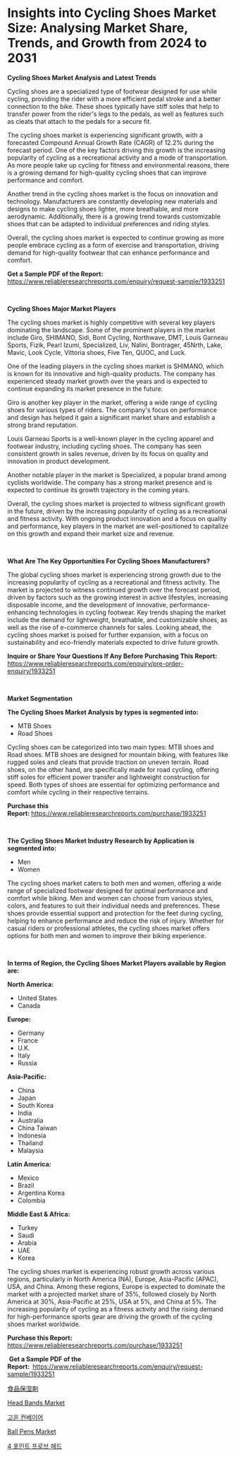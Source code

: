 <p><h1>Insights into Cycling Shoes Market Size: Analysing Market Share, Trends, and Growth from 2024 to 2031</h1></p><p><strong>Cycling Shoes Market Analysis and Latest Trends</strong></p>
<p><p>Cycling shoes are a specialized type of footwear designed for use while cycling, providing the rider with a more efficient pedal stroke and a better connection to the bike. These shoes typically have stiff soles that help to transfer power from the rider's legs to the pedals, as well as features such as cleats that attach to the pedals for a secure fit.</p><p>The cycling shoes market is experiencing significant growth, with a forecasted Compound Annual Growth Rate (CAGR) of 12.2% during the forecast period. One of the key factors driving this growth is the increasing popularity of cycling as a recreational activity and a mode of transportation. As more people take up cycling for fitness and environmental reasons, there is a growing demand for high-quality cycling shoes that can improve performance and comfort.</p><p>Another trend in the cycling shoes market is the focus on innovation and technology. Manufacturers are constantly developing new materials and designs to make cycling shoes lighter, more breathable, and more aerodynamic. Additionally, there is a growing trend towards customizable shoes that can be adapted to individual preferences and riding styles.</p><p>Overall, the cycling shoes market is expected to continue growing as more people embrace cycling as a form of exercise and transportation, driving demand for high-quality footwear that can enhance performance and comfort.</p></p>
<p><strong>Get a Sample PDF of the Report:&nbsp;</strong> <a href="https://www.reliableresearchreports.com/enquiry/request-sample/1933251">https://www.reliableresearchreports.com/enquiry/request-sample/1933251</a></p>
<p>&nbsp;</p>
<p><strong>Cycling Shoes Major Market Players</strong></p>
<p><p>The cycling shoes market is highly competitive with several key players dominating the landscape. Some of the prominent players in the market include Giro, SHIMANO, Sidi, Bont Cycling, Northwave, DMT, Louis Garneau Sports, Fizik, Pearl Izumi, Specialized, Liv, Nalini, Bontrager, 45Nrth, Lake, Mavic, Look Cycle, Vittoria shoes, Five Ten, QUOC, and Luck.</p><p>One of the leading players in the cycling shoes market is SHIMANO, which is known for its innovative and high-quality products. The company has experienced steady market growth over the years and is expected to continue expanding its market presence in the future.</p><p>Giro is another key player in the market, offering a wide range of cycling shoes for various types of riders. The company's focus on performance and design has helped it gain a significant market share and establish a strong brand reputation.</p><p>Louis Garneau Sports is a well-known player in the cycling apparel and footwear industry, including cycling shoes. The company has seen consistent growth in sales revenue, driven by its focus on quality and innovation in product development.</p><p>Another notable player in the market is Specialized, a popular brand among cyclists worldwide. The company has a strong market presence and is expected to continue its growth trajectory in the coming years.</p><p>Overall, the cycling shoes market is projected to witness significant growth in the future, driven by the increasing popularity of cycling as a recreational and fitness activity. With ongoing product innovation and a focus on quality and performance, key players in the market are well-positioned to capitalize on this growth and expand their market size and revenue.</p></p>
<p>&nbsp;</p>
<p><strong>What Are The Key Opportunities For Cycling Shoes Manufacturers?</strong></p>
<p><p>The global cycling shoes market is experiencing strong growth due to the increasing popularity of cycling as a recreational and fitness activity. The market is projected to witness continued growth over the forecast period, driven by factors such as the growing interest in active lifestyles, increasing disposable income, and the development of innovative, performance-enhancing technologies in cycling footwear. Key trends shaping the market include the demand for lightweight, breathable, and customizable shoes, as well as the rise of e-commerce channels for sales. Looking ahead, the cycling shoes market is poised for further expansion, with a focus on sustainability and eco-friendly materials expected to drive future growth.</p></p>
<p><strong>Inquire or Share Your Questions If Any Before Purchasing This Report:</strong> <a href="https://www.reliableresearchreports.com/enquiry/pre-order-enquiry/1933251">https://www.reliableresearchreports.com/enquiry/pre-order-enquiry/1933251</a></p>
<p>&nbsp;</p>
<p><strong>Market Segmentation</strong></p>
<p><strong>The Cycling Shoes Market Analysis by types is segmented into:</strong></p>
<p><ul><li>MTB Shoes</li><li>Road Shoes</li></ul></p>
<p><p>Cycling shoes can be categorized into two main types: MTB shoes and Road shoes. MTB shoes are designed for mountain biking, with features like rugged soles and cleats that provide traction on uneven terrain. Road shoes, on the other hand, are specifically made for road cycling, offering stiff soles for efficient power transfer and lightweight construction for speed. Both types of shoes are essential for optimizing performance and comfort while cycling in their respective terrains.</p></p>
<p><strong>Purchase this Report:&nbsp;</strong><a href="https://www.reliableresearchreports.com/purchase/1933251">https://www.reliableresearchreports.com/purchase/1933251</a></p>
<p>&nbsp;</p>
<p><strong>The Cycling Shoes Market Industry Research by Application is segmented into:</strong></p>
<p><ul><li>Men</li><li>Women</li></ul></p>
<p><p>The cycling shoes market caters to both men and women, offering a wide range of specialized footwear designed for optimal performance and comfort while biking. Men and women can choose from various styles, colors, and features to suit their individual needs and preferences. These shoes provide essential support and protection for the feet during cycling, helping to enhance performance and reduce the risk of injury. Whether for casual riders or professional athletes, the cycling shoes market offers options for both men and women to improve their biking experience.</p></p>
<p>&nbsp;</p>
<p><strong>In terms of Region, the Cycling Shoes Market Players available by Region are:</strong></p>
<p>
    <p> <strong> North America: </strong>
        <ul>
            <li>United States</li>
            <li>Canada</li>
        </ul>
        </p> 
    <p> <strong> Europe: </strong>
        <ul>
            <li>Germany</li>
            <li>France</li>
            <li>U.K.</li>
            <li>Italy</li>
            <li>Russia</li>
        </ul>
        </p> 
    <p> <strong> Asia-Pacific: </strong>
        <ul>
            <li>China</li>
            <li>Japan</li>
            <li>South Korea</li>
            <li>India</li>
            <li>Australia</li>
            <li>China Taiwan</li>
            <li>Indonesia</li>
            <li>Thailand</li>
            <li>Malaysia</li>
        </ul>
        </p> 
    <p> <strong> Latin America: </strong>
        <ul>
            <li>Mexico</li>
            <li>Brazil</li>
            <li>Argentina Korea</li>
            <li>Colombia</li>
        </ul>
        </p> 
    <p> <strong> Middle East & Africa: </strong>
        <ul>
            <li>Turkey</li>
            <li>Saudi</li>
            <li>Arabia</li>
            <li>UAE</li>
            <li>Korea</li>
        </ul>
    </p>
    </p>
<p><p>The cycling shoes market is experiencing robust growth across various regions, particularly in North America (NA), Europe, Asia-Pacific (APAC), USA, and China. Among these regions, Europe is expected to dominate the market with a projected market share of 35%, followed closely by North America at 30%, Asia-Pacific at 25%, USA at 5%, and China at 5%. The increasing popularity of cycling as a fitness activity and the rising demand for high-performance sports gear are driving the growth of the cycling shoes market worldwide.</p></p>
<p><strong>Purchase this Report: </strong><a href="https://www.reliableresearchreports.com/purchase/1933251">https://www.reliableresearchreports.com/purchase/1933251</a></p>
<p>&nbsp;<strong>Get a Sample PDF of the Report:&nbsp;&nbsp;</strong><a href="https://www.reliableresearchreports.com/enquiry/request-sample/1933251">https://www.reliableresearchreports.com/enquiry/request-sample/1933251</a></p>
<p><strong></strong></p>
<p><p><a href="https://medium.com/@cielostamm/%E9%A3%9F%E5%93%81%E4%BF%9D%E6%B9%BF%E5%89%A4%E5%B8%82%E5%A0%B4%E8%A6%8F%E6%A8%A1%E3%81%AF-%E4%B8%96%E7%95%8C%E3%81%AE%E7%94%A3%E6%A5%AD%E3%81%AB%E3%81%8A%E3%81%91%E3%82%8B%E6%9C%80%E9%81%A9%E3%81%AA%E3%83%9E%E3%83%BC%E3%82%B1%E3%83%86%E3%82%A3%E3%83%B3%E3%82%B0%E3%83%81%E3%83%A3%E3%83%8D%E3%83%AB%E3%82%92%E6%98%8E%E3%82%89%E3%81%8B%E3%81%AB%E3%81%97%E3%81%BE%E3%81%99-da9d02be3ce7">食品保湿剤</a></p><p><a href="https://github.com/nicoletavirag/Market-Research-Report-List-2/blob/main/head-bands-market.md">Head Bands Market</a></p><p><a href="https://medium.com/@mujgankortalih/%EA%B3%A0%EC%98%A8-%EC%BB%A8%EB%B2%A0%EC%9D%B4%EC%96%B4-%EC%8B%9C%EC%9E%A5%EC%9D%80-%EC%8B%9C%EC%9E%A5-%EC%A0%90%EC%9C%A0%EC%9C%A8-%ED%81%AC%EA%B8%B0-%EB%B0%8F-2031%EB%85%84%EA%B9%8C%EC%A7%80-%EC%98%88%EC%83%81%EB%90%98%EB%8A%94-%EC%98%88%EC%B8%A1%EC%97%90-%EC%A7%91%EC%A4%91%ED%95%A9%EB%8B%88%EB%8B%A4-dd4edec3b312">고온 컨베이어</a></p><p><a href="https://github.com/redneck06/Market-Research-Report-List-2/blob/main/ball-pens-market.md">Ball Pens Market</a></p><p><a href="https://medium.com/@minimini78678/%ED%8F%AC%EC%9D%B8%ED%8A%B8-%ED%94%84%EB%A1%9C%EB%B8%8C-%ED%97%A4%EB%93%9C-%EC%8B%9C%EC%9E%A5-%EC%84%B1%EA%B3%B5%EC%A0%81%EC%9D%B8-%EB%B9%84%EC%A6%88%EB%8B%88%EC%8A%A4-%EC%A0%84%EB%9E%B5-%EC%98%88%EC%B8%A1%EC%9D%80-2031%EB%85%84%EA%B9%8C%EC%A7%80-%EA%B3%84%EC%86%8D%EB%90%9C%EB%8B%A4-17b9f072f663">4 포인트 프로브 헤드</a></p></p>